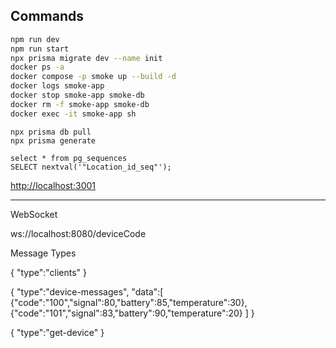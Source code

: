 ## Commands

```bash
npm run dev
npm run start
npx prisma migrate dev --name init
docker ps -a
docker compose -p smoke up --build -d
docker logs smoke-app
docker stop smoke-app smoke-db
docker rm -f smoke-app smoke-db
docker exec -it smoke-app sh
```

```
npx prisma db pull
npx prisma generate

select * from pg_sequences
SELECT nextval('"Location_id_seq"');
```

[http://localhost:3001](http://localhost:3001)


************

WebSocket

ws://localhost:8080/deviceCode

Message Types

{
    "type":"clients"
}

{
    "type":"device-messages",
    "data":[
        {"code":"100","signal":80,"battery":85,"temperature":30},
        {"code":"101","signal":83,"battery":90,"temperature":20}
    ]
}

{
    "type":"get-device"
}
